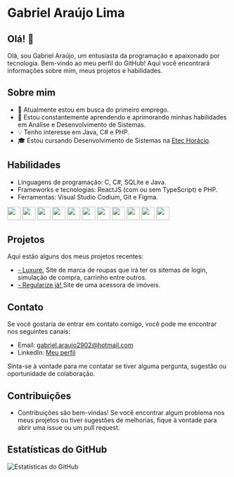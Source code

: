 # Gabriel Araújo Lima

## Olá! 👋

Olá, sou Gabriel Araújo, um entusiasta da programação e apaixonado por tecnologia. Bem-vindo ao meu perfil do GitHub! Aqui você encontrará informações sobre mim, meus projetos e habilidades.

## Sobre mim

- 🔭 Atualmente estou em busca do primeiro emprego.
- 🌱 Estou constantemente aprendendo e aprimorando minhas habilidades em Análise e Desenvolvimento de Sistemas.
- 💡 Tenho interesse em Java, C# e PHP.
- 🎓 Estou cursando Desenvolvimento de Sistemas na [Etec Horácio](https://etechoracio.com.br).

## Habilidades

- Linguagens de programação: C, C#, SQLite e Java.
- Frameworks e tecnologias: ReactJS (com ou sem TypeScript) e PHP.
- Ferramentas: Visual Studio Codium, Git e Figma.

<div>  
<img src="https://cdn.jsdelivr.net/gh/devicons/devicon/icons/html5/html5-original.svg" width="30px"/>
            
<img src="https://cdn.jsdelivr.net/gh/devicons/devicon/icons/css3/css3-original.svg"  width="30px"/>

<img src="https://cdn.jsdelivr.net/gh/devicons/devicon/icons/javascript/javascript-original.svg" width="30px"/>

<img src="https://cdn.jsdelivr.net/gh/devicons/devicon/icons/typescript/typescript-original.svg" width="30px"/>

<img src="https://cdn.jsdelivr.net/gh/devicons/devicon/icons/c/c-original.svg" width="30px"/>

<img src="https://cdn.jsdelivr.net/gh/devicons/devicon/icons/csharp/csharp-original.svg" width="30px"/>

<img src="https://cdn.jsdelivr.net/gh/devicons/devicon/icons/java/java-original.svg" width="30px"/>

<img src="https://cdn.jsdelivr.net/gh/devicons/devicon/icons/sqlite/sqlite-original.svg" width="30px"/>

<img src="https://cdn.jsdelivr.net/gh/devicons/devicon/icons/php/php-original.svg" width="30px"/>

<img src="https://cdn.jsdelivr.net/gh/devicons/devicon/icons/git/git-original.svg" width="30px"/>

<img src="https://cdn.jsdelivr.net/gh/devicons/devicon/icons/figma/figma-original.svg" width="30px"/>
</div>

## Projetos

Aqui estão alguns dos meus projetos recentes:

- <a href="https://github.com/matheuscoletti08/Luxure"> - Luxure.</a> Site de marca de roupas que irá ter os sitemas de login, simulação de compra, carrinho entre outros.
- <a href="https://github.com/theMyntt/regularize-ja"> - Regularize já! </a> Site de uma acessora de imóveis.

## Contato

Se você gostaria de entrar em contato comigo, você pode me encontrar nos seguintes canais:

- Email: gabriel.araujo2902@hotmail.com
- LinkedIn: [Meu perfil](https://www.linkedin.com/in/gabriel-ara%C3%BAjo-lima-90667726a/)

Sinta-se à vontade para me contatar se tiver alguma pergunta, sugestão ou oportunidade de colaboração.

## Contribuições

- Contribuições são bem-vindas! Se você encontrar algum problema nos meus projetos ou tiver sugestões de melhorias, fique à vontade para abrir uma issue ou um pull request.

## Estatísticas do GitHub

![Estatísticas do GitHub](https://github-readme-stats.vercel.app/api?username=theMyntt&show_icons=true&theme=dark)
